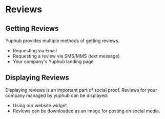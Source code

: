 # Reviews

## Getting Reviews
Yuphub provides multiple methods of getting reviews.  
* Requesting via Email
* Requesting a review via SMS/MMS (text message)
* Your company's Yuphub landing page


## Displaying Reviews
Displaying reviews is an important part of social proof. Reviews for your company managed by yuphub can be displayed:
 * Using our website widget
 * Reviews can be downloaded as an image for posting on social media.